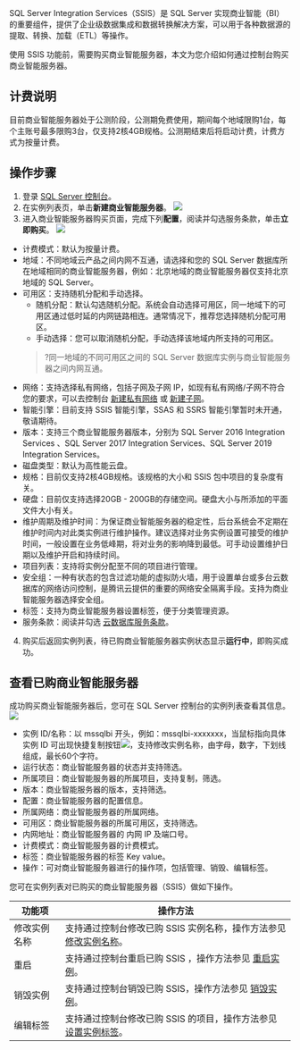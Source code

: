 SQL Server Integration Services（SSIS）是 SQL Server 实现商业智能（BI）的重要组件，提供了企业级数据集成和数据转换解决方案，可以用于各种数据源的提取、转换、加载（ETL）等操作。

使用 SSIS 功能前，需要购买商业智能服务器，本文为您介绍如何通过控制台购买商业智能服务器。

## 计费说明
目前商业智能服务器处于公测阶段，公测期免费使用，期间每个地域限购1台，每个主账号最多限购3台，仅支持2核4GB规格。公测期结束后将启动计费，计费方式为按量计费。

## 操作步骤
1. 登录 [SQL Server 控制台](https://console.cloud.tencent.com/sqlserver)。
2. 在实例列表页，单击**新建商业智能服务器**。
![](https://qcloudimg.tencent-cloud.cn/raw/a5899905f124a66f893a774f0217b19f.png)
3. 进入商业智能服务器购买页面，完成下列**配置**，阅读并勾选服务条款，单击**立即购买**。
![](https://qcloudimg.tencent-cloud.cn/raw/3afd2570639ec78adeb21c60ba4ebbd2.png)
 - 计费模式：默认为按量计费。
 - 地域：不同地域云产品之间内网不互通，请选择和您的 SQL Server 数据库所在地域相同的商业智能服务器，例如：北京地域的商业智能服务器仅支持北京地域的 SQL Server。
 - 可用区：支持随机分配和手动选择。
    - 随机分配：默认勾选随机分配。系统会自动选择可用区，同一地域下的可用区通过低时延的内网链路相连。通常情况下，推荐您选择随机分配可用区。
    - 手动选择：您可以取消随机分配，手动选择该地域内所支持的可用区。
    >?同一地域的不同可用区之间的 SQL Server 数据库实例与商业智能服务器之间内网互通。
 - 网络：支持选择私有网络，包括子网及子网 IP，如现有私有网络/子网不符合您的要求，可以去控制台 [新建私有网络](https://console.cloud.tencent.com/vpc/vpc?rid=1) 或 [新建子网](https://console.cloud.tencent.com/vpc/subnet?rid=1)。
 - 智能引擎：目前支持 SSIS 智能引擎，SSAS 和 SSRS 智能引擎暂时未开通，敬请期待。
 - 版本：支持三个商业智能服务器版本，分别为 SQL Server 2016 Integration Services 、SQL Server 2017 Integration Services、SQL Server 2019 Integration Services。
 - 磁盘类型：默认为高性能云盘。
 - 规格：目前仅支持2核4GB规格。该规格的大小和 SSIS 包中项目的复杂度有关。
 - 硬盘：目前仅支持选择20GB - 200GB的存储空间。硬盘大小与所添加的平面文件大小有关。
 - 维护周期及维护时间：为保证商业智能服务器的稳定性，后台系统会不定期在维护时间内对此类实例进行维护操作。建议选择对业务实例设置可接受的维护时间，一般设置在业务低峰期，将对业务的影响降到最低。可手动设置维护日期以及维护开启和持续时间。
 - 项目列表：支持将实例分配至不同的项目进行管理。
 - 安全组：一种有状态的包含过滤功能的虚拟防火墙，用于设置单台或多台云数据库的网络访问控制，是腾讯云提供的重要的网络安全隔离手段。支持为商业智能服务器选择安全组。
 - 标签：支持为商业智能服务器设置标签，便于分类管理资源。
 - 服务条款：阅读并勾选 [云数据库服务条款](https://cloud.tencent.com/document/product/238/39111)。
4. 购买后返回实例列表，待已购商业智能服务器实例状态显示**运行中**，即购买成功。

## 查看已购商业智能服务器
成功购买商业智能服务器后，您可在 SQL Server 控制台的实例列表查看其信息。
![](https://qcloudimg.tencent-cloud.cn/raw/d937e2d3ae3c27cffe1ec80d35d5aa4c.png)
- 实例 ID/名称：以 mssqlbi 开头，例如：mssqlbi-xxxxxxx，当鼠标指向具体实例 ID 可出现快捷复制按钮![](https://qcloudimg.tencent-cloud.cn/raw/7e54f04b44b92ca9f812c51a166e7293.png)，支持修改实例名称，由字母，数字，下划线组成，最长60个字符。
- 运行状态：商业智能服务器的状态并支持筛选。
- 所属项目：商业智能服务器的所属项目，支持复制，筛选。
- 版本：商业智能服务器的版本，支持筛选。
- 配置：商业智能服务器的配置信息。
- 所属网络：商业智能服务器的所属网络。
- 可用区：商业智能服务器的所属可用区，支持筛选。
- 内网地址：商业智能服务器的 内网 IP 及端口号。
- 计费模式：商业智能服务器的计费模式。
- 标签：商业智能服务器的标签 Key value。
- 操作：可对商业智能服务器进行的操作项，包括管理、销毁、编辑标签。

您可在实例列表对已购买的商业智能服务器（SSIS）做如下操作。

| 功能项 | 操作方法 |
|---------|---------|
| 修改实例名称 | 支持通过控制台修改已购 SSIS 实例名称，操作方法参见 [修改实例名称](https://cloud.tencent.com/document/product/238/70169)。 |
| 重启 | 支持通过控制台重启已购 SSIS ，操作方法参见 [重启实例](https://cloud.tencent.com/document/product/238/70918)。|
| 销毁实例 | 支持通过控制台销毁已购 SSIS，操作方法参见 [销毁实例](https://cloud.tencent.com/document/product/238/43225)。 |
| 编辑标签 | 支持通过控制台修改已购 SSIS 的项目，操作方法参见 [设置实例标签](https://cloud.tencent.com/document/product/238/70916)。 |


